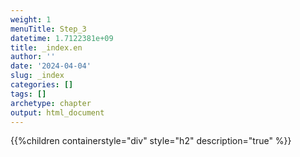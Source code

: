 ```yaml
---
weight: 1
menuTitle: Step_3
datetime: 1.7122381e+09
title: _index.en
author: ''
date: '2024-04-04'
slug: _index
categories: []
tags: []
archetype: chapter
output: html_document
---
```


{{%children containerstyle="div" style="h2" description="true" %}}

